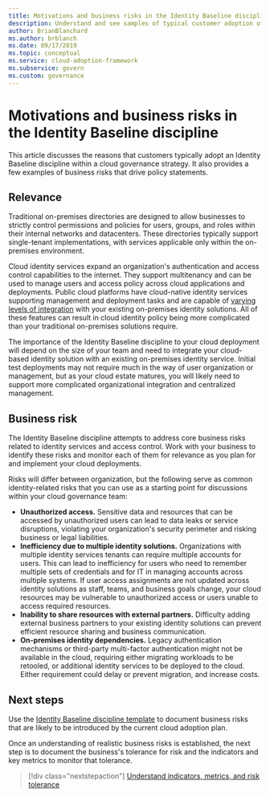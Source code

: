 ```yaml
---
title: Motivations and business risks in the Identity Baseline discipline
description: Understand and see samples of typical customer adoption of an Identity Baseline discipline within a cloud governance strategy.
author: BrianBlanchard
ms.author: brblanch
ms.date: 09/17/2019
ms.topic: conceptual
ms.service: cloud-adoption-framework
ms.subservice: govern
ms.custom: governance
---
```


# Motivations and business risks in the Identity Baseline discipline

This article discusses the reasons that customers typically adopt an Identity Baseline discipline within a cloud governance strategy. It also provides a few examples of business risks that drive policy statements.

<!-- markdownlint-disable MD026 -->

## Relevance

Traditional on-premises directories are designed to allow businesses to strictly control permissions and policies for users, groups, and roles within their internal networks and datacenters. These directories typically support single-tenant implementations, with services applicable only within the on-premises environment.

Cloud identity services expand an organization's authentication and access control capabilities to the internet. They support multitenancy and can be used to manage users and access policy across cloud applications and deployments. Public cloud platforms have cloud-native identity services supporting management and deployment tasks and are capable of [varying levels of integration](../../decision-guides/identity/index.md) with your existing on-premises identity solutions. All of these features can result in cloud identity policy being more complicated than your traditional on-premises solutions require.

The importance of the Identity Baseline discipline to your cloud deployment will depend on the size of your team and need to integrate your cloud-based identity solution with an existing on-premises identity service. Initial test deployments may not require much in the way of user organization or management, but as your cloud estate matures, you will likely need to support more complicated organizational integration and centralized management.

## Business risk

The Identity Baseline discipline attempts to address core business risks related to identity services and access control. Work with your business to identify these risks and monitor each of them for relevance as you plan for and implement your cloud deployments.

Risks will differ between organization, but the following serve as common identity-related risks that you can use as a starting point for discussions within your cloud governance team:

- **Unauthorized access.** Sensitive data and resources that can be accessed by unauthorized users can lead to data leaks or service disruptions, violating your organization's security perimeter and risking business or legal liabilities.
- **Inefficiency due to multiple identity solutions.** Organizations with multiple identity services tenants can require multiple accounts for users. This can lead to inefficiency for users who need to remember multiple sets of credentials and for IT in managing accounts across multiple systems. If user access assignments are not updated across identity solutions as staff, teams, and business goals change, your cloud resources may be vulnerable to unauthorized access or users unable to access required resources.
- **Inability to share resources with external partners.** Difficulty adding external business partners to your existing identity solutions can prevent efficient resource sharing and business communication.
- **On-premises identity dependencies.** Legacy authentication mechanisms or third-party multi-factor authentication might not be available in the cloud, requiring either migrating workloads to be retooled, or additional identity services to be deployed to the cloud. Either requirement could delay or prevent migration, and increase costs.

## Next steps

Use the [Identity Baseline discipline template](./template.md) to document business risks that are likely to be introduced by the current cloud adoption plan.

Once an understanding of realistic business risks is established, the next step is to document the business's tolerance for risk and the indicators and key metrics to monitor that tolerance.

> [!div class="nextstepaction"]
> [Understand indicators, metrics, and risk tolerance](./metrics-tolerance.md)
